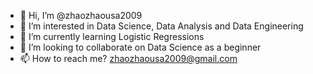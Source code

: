 - 👋 Hi, I’m @zhaozhaousa2009
- 👀 I’m interested in Data Science, Data Analysis and Data Engineering
- 🌱 I’m currently learning Logistic Regressions
- 💞️ I’m looking to collaborate on Data Science as a beginner
- 📫 How to reach me? zhaozhaousa2009@gmail.com

<!---
zhaozhaousa2009/zhaozhaousa2009 is a ✨ special ✨ repository because its `README.md` (this file) appears on your GitHub profile.
You can click the Preview link to take a look at your changes.
--->

